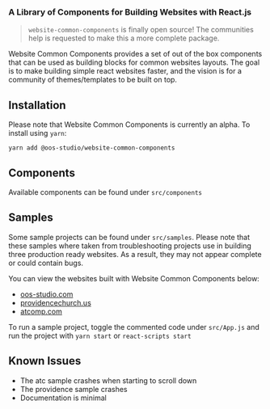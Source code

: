 ### A Library of Components for Building Websites with React.js

> `website-common-components` is finally open source! The communities help is requested to make this a more complete package.

Website Common Components provides a set of out of the box components that can be used as building blocks for common websites layouts. The goal is to make building simple react websites faster, and the vision is for a community of themes/templates to be built on top. 

## Installation 

Please note that Website Common Components is currently an alpha. To install using `yarn`:

```
yarn add @oos-studio/website-common-components
```

## Components

Available components can be found under `src/components`

## Samples

Some sample projects can be found under `src/samples`. Please note that these samples where taken from troubleshooting projects use in building three production ready websites. As a result, they may not appear complete or could contain bugs.

You can view the websites built with Website Common Components below:

- [oos-studio.com](https://www.oos-studio.com)
- [providencechurch.us](https://www.providencechurch.us)
- [atcomp.com](https://www.atcomp.com)

To run a sample project, toggle the commented code under `src/App.js` and run the project with `yarn start` or `react-scripts start`

## Known Issues
- The atc sample crashes when starting to scroll down
- The providence sample crashes
- Documentation is minimal
